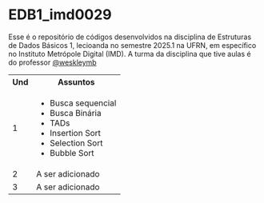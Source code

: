 # EDB1_imd0029

Esse é o repositório de códigos desenvolvidos na disciplina de Estruturas de Dados Básicos 1, lecioanda no semestre 2025.1 na UFRN, em específico no Instituto Metrópole Digital (IMD). A turma da disciplina que tive aulas é do professor <a href="https://github.com/weskleymb"> @weskleymb</a>

<table>
  <tbody>
    <tr>
      <th>Und</th>
      <th align="center">Assuntos</th>
    </tr>
      <td>1</td>
      <td align="left">
         <ul>
          <li>Busca sequencial</li>
          <li>Busca Binária</li>
          <li>TADs</li>
          <li>Insertion Sort</li>
          <li>Selection Sort</li>
          <li>Bubble Sort</li>
        </ul>
      </td>
    <tr>
      <td>2</td>
      <td align="left">
        <text>A ser adicionado</text>
      </td>
    </tr>
    <tr>
      <td>3</td>
      <td align="left">
        <text>A ser adicionado</text>
      </td>
    </tr>
  </tbody>
</table>
